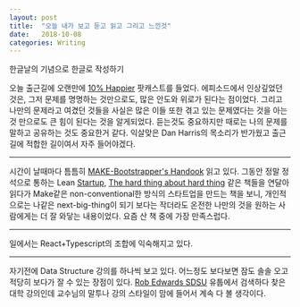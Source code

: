 ```yaml
---
layout: post
title:  "오늘 내가 보고 듣고 읽고 그리고 느낀것"
date:   2018-10-08
categories: Writing
---
```


한글날의 기념으로 한글로 작성하기

오늘 출근길에 오랜만에 [10% Happier](https://www.10percenthappier.com/podcast/) 팟캐스트를 들었다.
에피소드에서 인상깊었던 것은, 그저 문제를 명명하는 것만으로도, 많은 안도와 위로가 된다는 점이었다. 그리고 나만의 문제라고 여겼던 것들을 사실은 많은 이들 또한 겪고 있는 문제였다는 것을 아는 것 만으로도 큰 힘이 된다는 것을 알게되었다. 듣는것도 중요하지만 때로는 나의 문제를 말하고 공유하는 것도 중요한거 같다.
익살맞은 Dan Harris의 목소리가 반가웠고 출근길에 적합한 길이여서 자주 들어야겠다.

---

시간이 날때마다 틈틈히 [MAKE-Bootstrapper's Handook](https://makebook.io/) 읽고 있다. 그동안 정말 정석으로 통하는 Lean [Startup](https://www.amazon.com/Lean-Startup-Entrepreneurs-Continuous-Innovation/dp/0307887898), [The hard thing about hard thing](https://www.amazon.com/Hard-Thing-About-Things-Building-ebook/dp/B00DQ845EA/ref=sr_1_1?s=books&ie=UTF8&qid=1539050035&sr=1-1&keywords=the+hard+thing+about+hard+things) 같은 책들을 연달아 읽다가 Make같은 non-conventional한 방식의 스타트업을 만드는 책을 보니, 개인적으로는 나같은 next-big-thing이 되기 보다는 작더라도 온전한 나만의 것을 원하는 사람에게는 더 잘 와닿는 내용이었다. 요즘 산 책 중에 가장 만족스럽다.

---

일에서는 React+Typescript의 조합에 익숙해지고 있다.

---

자기전에 Data Structure 강의를 하나씩 보고 있다. 어느정도 보다보면 잠도 솔솔 오고 적당히 보다가 잘 수 있는 장점이 있다.
[Rob Edwards SDSU](https://youtu.be/-EDUhPg6930) 유툽에서 검색하다 찾은 대학 강의인데 교수님의 말투나 강의 스타일이 맘에 들어서 계속 다 볼 생각이다.

